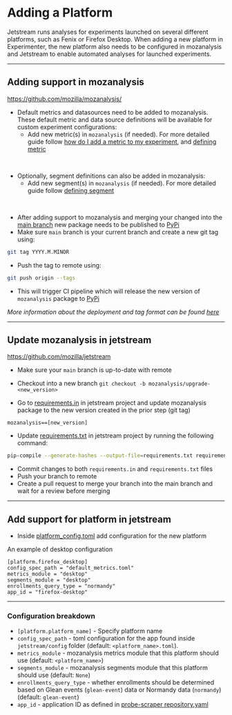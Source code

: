 # Adding a Platform

Jetstream runs analyses for experiments launched on several different platforms, such as Fenix or Firefox Desktop. When adding a new platform in Experimenter, the new platform also needs to be configured in mozanalysis and Jetstream to enable automated analyses for launched experiments.

---
## Adding support in mozanalysis
https://github.com/mozilla/mozanalysis/

- Default metrics and datasources need to be added to mozanalysis. These default metric and data source definitions will be available for custom experiment configurations:
    - Add new metric(s) in `mozanalysis` (if needed). For more detailed guide follow [how do I add a metric to my experiment](https://experimenter.info/jetstream/metrics#how-do-i-add-a-metric-to-my-experiment), and [defining metric](https://experimenter.info/jetstream/configuration#metrics-section)

<br />

- Optionally, segment definitions can also be added in mozanalysis:
    - Add new segment(s) in `mozanalysis` (if needed). For more detailed guide follow [defining segment](https://experimenter.info/jetstream/configuration#defining-segments)

<br />

- After adding support to mozanalysis and merging your changed into the [main branch](https://github.com/mozilla/mozanalysis/tree/main) new package needs to be published to [PyPi](https://pypi.org/project/mozanalysis/)
- Make sure `main` branch is your current branch and create a new git tag using:

```bash
git tag YYYY.M.MINOR
```

- Push the tag to remote using:

```bash
git push origin --tags
```

- This will trigger CI pipeline which will release the new version of `mozanalysis` package to [PyPi](https://pypi.org/project/mozanalysis/)

*More information about the deployment and tag format can be found [here](https://github.com/mozilla/mozanalysis#deploying-a-new-release)*

---
## Update mozanalysis in jetstream
https://github.com/mozilla/jetstream

- Make sure your `main` branch is up-to-date with remote
- Checkout into a new branch `git checkout -b mozanalysis/upgrade-<new_version>`

- Go to [requirements.in](https://github.com/mozilla/jetstream/blob/main/requirements.in#L130) in jetstream project and update mozanalysis package to the new version created in the prior step (git tag)

```
mozanalysis==[new_version]
```

- Update [requirements.txt](https://github.com/mozilla/jetstream/blob/main/requirements.txt) in jetstream project by running the following command:

```bash
pip-compile --generate-hashes --output-file=requirements.txt requirements.in
```

- Commit changes to both `requirements.in` and `requirements.txt` files
- Push your branch to remote
- Create a pull request to merge your branch into the main branch and wait for a review before merging

---
## Add support for platform in jetstream
- Inside [platform_config.toml](https://github.com/mozilla/jetstream/blob/main/platform_config.toml) add configuration for the new platform


An example of desktop configuration
```
[platform.firefox_desktop]
config_spec_path = "default_metrics.toml"
metrics_module = "desktop"
segments_module = "desktop"
enrollments_query_type = "normandy"
app_id = "firefox-desktop"
```

---
### Configuration breakdown
- `[platform.platform_name]` - Specify platform name
- `config_spec_path` - toml configuration for the app found inside `jetstream/config` folder (default: `<platform_name>.toml`).
- `metrics_module` - mozanalysis metrics module that this platform should use (default: `<platform_name>`)
- `segments_module` - mozanalysis segments module that this platform should use (default: `None`)
- `enrollments_query_type` - whether enrollments should be determined based on Glean events (`glean-event`) data or Normandy data (`normandy`) (default: `glean-event`)
- `app_id` - application ID as defined in [probe-scraper repository.yaml](https://github.com/mozilla/probe-scraper/blob/main/repositories.yaml)

